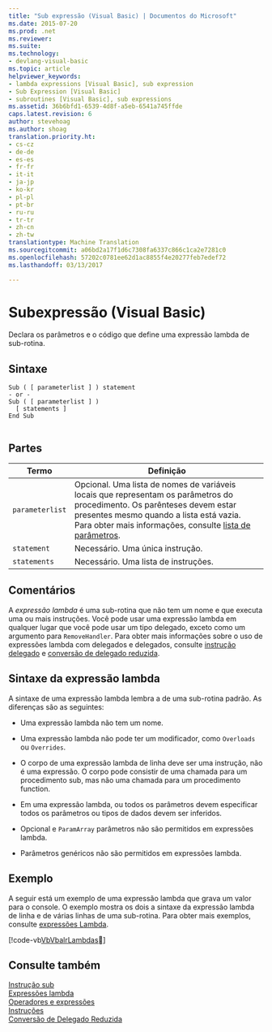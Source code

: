 ```yaml
---
title: "Sub expressão (Visual Basic) | Documentos do Microsoft"
ms.date: 2015-07-20
ms.prod: .net
ms.reviewer: 
ms.suite: 
ms.technology:
- devlang-visual-basic
ms.topic: article
helpviewer_keywords:
- lambda expressions [Visual Basic], sub expression
- Sub Expression [Visual Basic]
- subroutines [Visual Basic], sub expressions
ms.assetid: 36b6bfd1-6539-4d8f-a5eb-6541a745ffde
caps.latest.revision: 6
author: stevehoag
ms.author: shoag
translation.priority.ht:
- cs-cz
- de-de
- es-es
- fr-fr
- it-it
- ja-jp
- ko-kr
- pl-pl
- pt-br
- ru-ru
- tr-tr
- zh-cn
- zh-tw
translationtype: Machine Translation
ms.sourcegitcommit: a06bd2a17f1d6c7308fa6337c866c1ca2e7281c0
ms.openlocfilehash: 57202c0781ee62d1ac8855f4e20277feb7edef72
ms.lasthandoff: 03/13/2017

---
```

# <a name="sub-expression-visual-basic"></a>Subexpressão (Visual Basic)
Declara os parâmetros e o código que define uma expressão lambda de sub-rotina.  
  
## <a name="syntax"></a>Sintaxe  
  
```  
Sub ( [ parameterlist ] ) statement  
- or -  
Sub ( [ parameterlist ] )  
  [ statements ]  
End Sub  
  
```  
  
## <a name="parts"></a>Partes  
  
|Termo|Definição|  
|---|---|  
|`parameterlist`|Opcional. Uma lista de nomes de variáveis locais que representam os parâmetros do procedimento. Os parênteses devem estar presentes mesmo quando a lista está vazia. Para obter mais informações, consulte [lista de parâmetros](../../../visual-basic/language-reference/statements/parameter-list.md).|  
|`statement`|Necessário. Uma única instrução.|  
|`statements`|Necessário. Uma lista de instruções.|  
  
## <a name="remarks"></a>Comentários  
 A *expressão lambda* é uma sub-rotina que não tem um nome e que executa uma ou mais instruções. Você pode usar uma expressão lambda em qualquer lugar que você pode usar um tipo delegado, exceto como um argumento para `RemoveHandler`. Para obter mais informações sobre o uso de expressões lambda com delegados e delegados, consulte [instrução delegado](../../../visual-basic/language-reference/statements/delegate-statement.md) e [conversão de delegado reduzida](../../../visual-basic/programming-guide/language-features/delegates/relaxed-delegate-conversion.md).  
  
## <a name="lambda-expression-syntax"></a>Sintaxe da expressão lambda  
 A sintaxe de uma expressão lambda lembra a de uma sub-rotina padrão. As diferenças são as seguintes:  
  
-   Uma expressão lambda não tem um nome.  
  
-   Uma expressão lambda não pode ter um modificador, como `Overloads` ou `Overrides`.  
  
-   O corpo de uma expressão lambda de linha deve ser uma instrução, não é uma expressão. O corpo pode consistir de uma chamada para um procedimento sub, mas não uma chamada para um procedimento function.  
  
-   Em uma expressão lambda, ou todos os parâmetros devem especificar todos os parâmetros ou tipos de dados devem ser inferidos.  
  
-   Opcional e `ParamArray` parâmetros não são permitidos em expressões lambda.  
  
-   Parâmetros genéricos não são permitidos em expressões lambda.  
  
## <a name="example"></a>Exemplo  
 A seguir está um exemplo de uma expressão lambda que grava um valor para o console. O exemplo mostra os dois a sintaxe da expressão lambda de linha e de várias linhas de uma sub-rotina. Para obter mais exemplos, consulte [expressões Lambda](../../../visual-basic/programming-guide/language-features/procedures/lambda-expressions.md).  
  
 [!code-vb[VbVbalrLambdas&#15;](../../../visual-basic/language-reference/operators/codesnippet/VisualBasic/sub-expression_1.vb)]  
  
## <a name="see-also"></a>Consulte também  
 [Instrução sub](../../../visual-basic/language-reference/statements/sub-statement.md)   
 [Expressões lambda](../../../visual-basic/programming-guide/language-features/procedures/lambda-expressions.md)   
 [Operadores e expressões](../../../visual-basic/programming-guide/language-features/operators-and-expressions/index.md)   
 [Instruções](../../../visual-basic/programming-guide/language-features/statements.md)   
 [Conversão de Delegado Reduzida](../../../visual-basic/programming-guide/language-features/delegates/relaxed-delegate-conversion.md)
